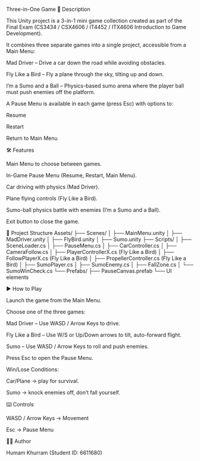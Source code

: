 Three-in-One Game
📌 Description

This Unity project is a 3-in-1 mini game collection created as part of the Final Exam (CS3434 / CSX4606 / IT4452 / ITX4606 Introduction to Game Development).

It combines three separate games into a single project, accessible from a Main Menu:

Mad Driver – Drive a car down the road while avoiding obstacles.

Fly Like a Bird – Fly a plane through the sky, tilting up and down.

I’m a Sumo and a Ball – Physics-based sumo arena where the player ball must push enemies off the platform.

A Pause Menu is available in each game (press Esc) with options to:

Resume

Restart

Return to Main Menu

🛠️ Features

Main Menu to choose between games.

In-Game Pause Menu (Resume, Restart, Main Menu).

Car driving with physics (Mad Driver).

Plane flying controls (Fly Like a Bird).

Sumo-ball physics battle with enemies (I’m a Sumo and a Ball).

Exit button to close the game.

📂 Project Structure
Assets/
 ├── Scenes/
 │    ├── MainMenu.unity
 │    ├── MadDriver.unity
 │    ├── FlyBird.unity
 │    ├── Sumo.unity
 ├── Scripts/
 │    ├── SceneLoader.cs
 │    ├── PauseMenu.cs
 │    ├── CarController.cs
 │    ├── CameraFollow.cs
 │    ├── PlayerControllerX.cs   (Fly Like a Bird)
 │    ├── FollowPlayerX.cs       (Fly Like a Bird)
 │    ├── PropellerController.cs (Fly Like a Bird)
 │    ├── SumoPlayer.cs
 │    ├── SumoEnemy.cs
 │    ├── FallZone.cs
 │    └── SumoWinCheck.cs
 └── Prefabs/
      ├── PauseCanvas.prefab
      └── UI elements

▶️ How to Play

Launch the game from the Main Menu.

Choose one of the three games:

Mad Driver – Use WASD / Arrow Keys to drive.

Fly Like a Bird – Use W/S or Up/Down arrows to tilt, auto-forward flight.

Sumo – Use WASD / Arrow Keys to roll and push enemies.

Press Esc to open the Pause Menu.

Win/Lose Conditions:

Car/Plane → play for survival.

Sumo → knock enemies off, don’t fall yourself.

⌨️ Controls

WASD / Arrow Keys → Movement

Esc → Pause Menu

👨‍💻 Author

Humam Khurram (Student ID: 6611680)